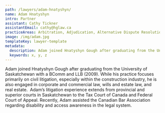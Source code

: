 ```yaml
---
path: /lawyers/adam-hnatyshyn/
name: Adam Hnatyshyn
intro: Partner
assistant: Cathy Tickner
assistantEmail: cathy@hglaw.ca
practiceAreas: Arbitration, Adjudication, Alternative Dispute Resolution, Administrative Law, Civil Litigation
image: /img/adam.jpg
templateKey: lawyer-template
metadata:
  description: Adam joined Hnatyshyn Gough after graduating from the University of Saskatchewan with a BComm and LLB (2009).   While his practice focuses primarily on civil litigation, especially within the construction industry, he is also engaged in corporate and commercial law, wills and estate law, and real estate.  Adam’s litigation experience extends from provincial and superior courts in Saskatchewan to the Tax Court of Canada and Federal Court of Appeal.  Recently, Adam assisted the Canadian Bar Association regarding disability and access awareness in the legal system.  
  keywords: x, y, z
---
```

Adam joined Hnatyshyn Gough after graduating from the University of Saskatchewan with a BComm and LLB (2009).   While his practice focuses primarily on civil litigation, especially within the construction industry, he is also engaged in corporate and commercial law, wills and estate law, and real estate.  Adam’s litigation experience extends from provincial and superior courts in Saskatchewan to the Tax Court of Canada and Federal Court of Appeal.  Recently, Adam assisted the Canadian Bar Association regarding disability and access awareness in the legal system.
